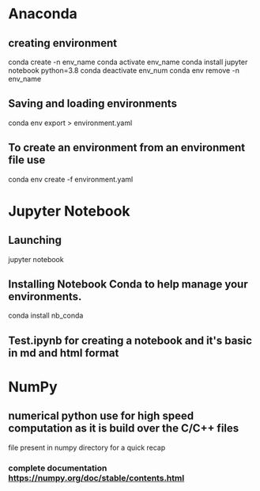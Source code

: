 
# Anaconda

## creating environment 
conda create -n env_name
conda activate env_name
conda install jupyter notebook python=3.8
conda deactivate env_num
conda env remove -n env_name

## Saving and loading environments 
conda env export > environment.yaml

## To create an environment from an environment file use 
conda env create -f environment.yaml

# Jupyter Notebook

## Launching
jupyter notebook

## Installing Notebook Conda to help manage your environments.  
conda install nb_conda

## Test.ipynb for creating a notebook and it's basic in md and html format 

# NumPy

## numerical python use for high speed computation as it is build over the C/C++ files
file present in numpy directory for a quick recap

### complete documentation https://numpy.org/doc/stable/contents.html 


